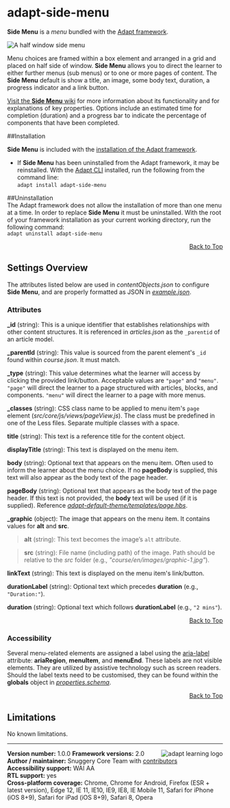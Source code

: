 # adapt-side-menu  

**Side Menu** is a *menu* bundled with the [Adapt framework](https://github.com/aniketdharia/adapt_framework).  

<img src="https://github.com/aniketdharia/documentation/blob/master/04_wiki_assets/snuggery/sidemenu.png" alt="A half window side menu">

Menu choices are framed within a box element and arranged in a grid and placed on half side of window. **Side Menu** allows you to direct the learner to either further menus (sub menus) or to one or more pages of content. The **Side Menu** default is show a title, an image, some body text, duration, a progress indicator and a link button.

[Visit the **Side Menu** wiki](https://github.com/aniketdharia/adapt-side-menu/wiki) for more information about its functionality and for explanations of key properties. Options include an estimated time for completion (duration) and a progress bar to indicate the percentage of components that have been completed.

##Installation

**Side Menu** is included with the [installation of the Adapt framework](https://github.com/adaptlearning/adapt_framework/wiki/Manual-installation-of-the-Adapt-framework#installation).

* If **Side Menu** has been uninstalled from the Adapt framework, it may be reinstalled.
With the [Adapt CLI](https://github.com/adaptlearning/adapt-cli) installed, run the following from the command line:  
`adapt install adapt-side-menu`

##Uninstallation  
The Adapt framework does not allow the installation of more than one menu at a time. In order to replace **Side Menu** it must be uninstalled. With the root of your framework installation as your current working directory, run the following command:  
`adapt uninstall adapt-side-menu`  

<div float align=right><a href="#top">Back to Top</a></div>

## Settings Overview

The attributes listed below are used in *contentObjects.json* to configure **Side Menu**, and are properly formatted as JSON in [*example.json*](https://github.com/aniketdharia/adapt-side-menu/blob/master/example.json).

### Attributes

**_id** (string): This is a unique identifier that establishes relationships with other content structures. It is referenced in *articles.json* as the `_parentid` of an article model.   

**_parentId** (string): This value is sourced from the parent element's `_id` found within *course.json*. It must match.

**_type** (string): This value determines what the learner will access by clicking the provided link/button. Acceptable values are `"page"` and `"menu"`. `"page"` will direct the learner to a page structured with articles, blocks, and components. `"menu"` will direct the learner to a page with more menus.

**_classes** (string): CSS class name to be applied to menu item's `page` element (*src/core/js/views/pageView.js*). The class must be predefined in one of the Less files. Separate multiple classes with a space.

**title** (string): This text is a reference title for the content object.

**displayTitle** (string):  This text is displayed on the menu item.

**body** (string):  Optional text that appears on the menu item. Often used to inform the learner about the menu choice. If no **pageBody** is supplied, this text will also appear as the body text of the page header.

**pageBody** (string): Optional text that appears as the body text of the page header. If this text is not provided, the **body** text will be used (if it is supplied). Reference [*adapt-default-theme/templates/page.hbs*](https://github.com/aniketdharia/adapt-default-theme/blob/master/templates/page.hbs).

**_graphic** (object): The image that appears on the menu item. It contains values for **alt** and **src**.

>**alt** (string): This text becomes the image’s `alt` attribute.

>**src** (string): File name (including path) of the image. Path should be relative to the *src* folder (e.g., *"course/en/images/graphic-1.jpg"*).  

**linkText** (string): This text is displayed on the menu item's link/button.  

**durationLabel** (string): Optional text which precedes **duration** (e.g., `"Duration:"`).  

**duration** (string): Optional text which follows **durationLabel** (e.g., `"2 mins"`).  

<div float align=right><a href="#top">Back to Top</a></div>  

### Accessibility
Several menu-related elements are assigned a label using the [aria-label](https://github.com/aniketdharia/adapt_framework/wiki/Aria-Labels) attribute: **ariaRegion**, **menuItem**, and **menuEnd**. These labels are not visible elements. They are utilized by assistive technology such as screen readers. Should the label texts need to be customised, they can be found within the **globals** object in [*properties.schema*](https://github.com/aniketdharia/adapt-side-menu/blob/master/properties.schema).   
<div float align=right><a href="#top">Back to Top</a></div>

## Limitations

No known limitations.  

----------------------------
**Version number:**  1.0.0   <a href="https://snuggery.vyassystems.com/" target="_blank"><img src="https://github.com/aniketdharia/documentation/blob/master/04_wiki_assets/snuggery/snuggery-logo.png" alt="adapt learning logo" align="right"></a>
**Framework versions:**  2.0     
**Author / maintainer:** Snuggery Core Team with [contributors](https://github.com/aniketdharia/adapt-side-menu/graphs/contributors)  
**Accessibility support:** WAI AA   
**RTL support:** yes  
**Cross-platform coverage:** Chrome, Chrome for Android, Firefox (ESR + latest version), Edge 12, IE 11, IE10, IE9, IE8, IE Mobile 11, Safari for iPhone (iOS 8+9), Safari for iPad (iOS 8+9), Safari 8, Opera
